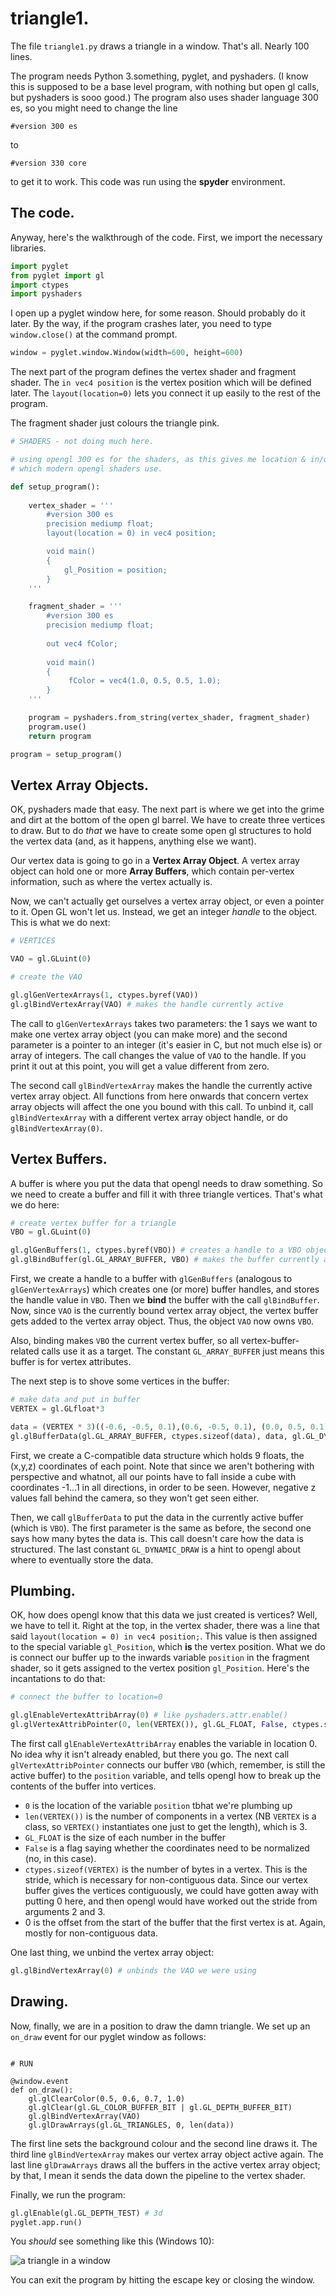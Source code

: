 # triangle1.

The file `triangle1.py` draws a triangle in a window. That's all. Nearly 100 lines.

The program needs Python 3.something, pyglet, and pyshaders. (I know this is supposed to be a base level program, with nothing but open gl calls, but pyshaders is sooo good.) The program also uses shader language 300 es, so you might need to change the line
```
#version 300 es
```
to
```
#version 330 core
```
to get it to work. This code was run using the **spyder** environment.

## The code.

Anyway, here's the walkthrough of the code. First, we import the necessary libraries.

```python
import pyglet
from pyglet import gl
import ctypes
import pyshaders
```
I open up a pyglet window here, for some reason. Should probably do it later. By the way, if the program crashes later, you need to type `window.close()` at the command prompt.

```python
window = pyglet.window.Window(width=600, height=600)
```
The next part of the program defines the vertex shader and fragment shader. The `in vec4 position` is the vertex position which will be defined later. The `layout(location=0)` lets you connect it up easily to the rest of the program.

The fragment shader just colours the triangle pink.
```python
# SHADERS - not doing much here.

# using opengl 300 es for the shaders, as this gives me location & in/out
# which modern opengl shaders use.

def setup_program():
    
    vertex_shader = '''
        #version 300 es
        precision mediump float;
        layout(location = 0) in vec4 position;

        void main()
        {
            gl_Position = position;
        }
    '''

    fragment_shader = '''
        #version 300 es
        precision mediump float;
        
        out vec4 fColor;
        
        void main()
        {
             fColor = vec4(1.0, 0.5, 0.5, 1.0);
        }
    '''

    program = pyshaders.from_string(vertex_shader, fragment_shader)
    program.use()
    return program

program = setup_program()

```
## Vertex Array Objects.

OK, pyshaders made that easy. The next part is where we get into the grime and dirt at the bottom of the open gl barrel. We have to create three vertices to draw. But to do *that* we have to create some open gl structures to hold the vertex data (and, as it happens, anything else we want). 

Our vertex data is going to go in a **Vertex Array Object**. A vertex array object can hold one or more **Array Buffers**, which contain per-vertex information, such as where the vertex actually is.

Now, we can't actually get ourselves a vertex array object, or even a pointer to it. Open GL won't let us. Instead, we get an integer *handle* to the object. This is what we do next:

```python
# VERTICES

VAO = gl.GLuint(0)

# create the VAO

gl.glGenVertexArrays(1, ctypes.byref(VAO)) 
gl.glBindVertexArray(VAO) # makes the handle currently active
```
The call to `glGenVertexArrays` takes two parameters: the 1 says we want to make one vertex array object (you can make more) and the second parameter is a pointer to an integer (it's easier in C, but not much else is) or array of integers. The call changes the value of `VAO` to the handle. If you print it out at this point, you will get a value different from zero.

The second call `glBindVertexArray` makes the handle the currently active vertex array object. All functions from here onwards that concern vertex array objects will affect the one you bound with this call. To unbind it, call `glBindVertexArray` with a different vertex array object handle, or do `glBindVertexArray(0)`. 

## Vertex Buffers.

A buffer is where you put the data that opengl needs to draw something. So we need to create a buffer and fill it with three triangle vertices. That's what we do here: 

```python
# create vertex buffer for a triangle
VBO = gl.GLuint(0)

gl.glGenBuffers(1, ctypes.byref(VBO)) # creates a handle to a VBO object
gl.glBindBuffer(gl.GL_ARRAY_BUFFER, VBO) # makes the buffer currently active
```
First, we create a handle to a buffer with `glGenBuffers` (analogous to `glGenVertexArrays`) which creates one (or more) buffer handles, and stores the handle value in `VBO`. Then we **bind** the buffer with the call `glBindBuffer`. Now, since `VAO` is the currently bound vertex array object, the vertex buffer gets added to the vertex array object. Thus, the object `VAO` now owns `VBO`. 

Also, binding makes `VBO` the current vertex buffer, so all vertex-buffer-related calls use it as a target. The constant `GL_ARRAY_BUFFER` just means this buffer is for vertex attributes.

The next step is to shove some vertices in the buffer:

```python
# make data and put in buffer
VERTEX = gl.GLfloat*3

data = (VERTEX * 3)((-0.6, -0.5, 0.1),(0.6, -0.5, 0.1), (0.0, 0.5, 0.1))
gl.glBufferData(gl.GL_ARRAY_BUFFER, ctypes.sizeof(data), data, gl.GL_DYNAMIC_DRAW)
```
First, we create a C-compatible data structure which holds 9 floats, the (x,y,z) coordinates of each point. Note that since we aren't bothering with perspective and whatnot, all our points have to fall inside a cube with coordinates -1...1 in all directions, in order to be seen. However, negative z values fall behind the camera, so they won't get seen either.

Then, we call `glBufferData` to put the data in the currently active buffer (which is `VBO`). The first parameter is the same as before, the second one says how many bytes the data is. This call doesn't care how the data is structured. The last constant `GL_DYNAMIC_DRAW` is a hint to opengl about where to eventually store the data.

## Plumbing.

OK, how does opengl know that this data we just created is vertices? Well, we have to tell it. Right at the top, in the vertex shader, there was a line that said `layout(location = 0) in vec4 position;`. This value is then assigned to the special variable `gl_Position`, which **is** the vertex position. What we do is connect our buffer up to the inwards variable `position` in the fragment shader, so it gets assigned to the vertex position `gl_Position`. Here's the incantations to do that:

```python
# connect the buffer to location=0

gl.glEnableVertexAttribArray(0) # like pyshaders.attr.enable()
gl.glVertexAttribPointer(0, len(VERTEX()), gl.GL_FLOAT, False, ctypes.sizeof(VERTEX), 0)
```
The first call `glEnableVertexAttribArray` enables the variable in location 0. No idea why it isn't already enabled, but there you go. The next call `glVertexAttribPointer` connects our buffer `VBO` (which, remember, is still the active buffer) to the `position` variable, and tells opengl how to break up the contents of the buffer into vertices. 
* `0` is the location of the variable `position` tbhat we're plumbing up
* `len(VERTEX())` is the number of components in a vertex (NB `VERTEX` is a class, so `VERTEX()` instantiates one just to get the length), which is 3.
* `GL_FLOAT` is the size of each number in the buffer
* `False` is a flag saying whether the coordinates need to be normalized (no, in this case).
* `ctypes.sizeof(VERTEX)` is the number of bytes in a vertex. This is the stride, which is necessary for non-contiguous data. Since our vertex buffer gives the vertices contiguously, we could have gotten away with putting 0 here, and then opengl would have worked out the stride from arguments 2 and 3.
* 0 is the offset from the start of the buffer that the first vertex is at. Again, mostly for non-contiguous data.

One last thing, we unbind the vertex array object:

```python
gl.glBindVertexArray(0) # unbinds the VAO we were using
```

## Drawing.

Now, finally, we are in a position to draw the damn triangle. We set up an `on_draw` event for our pyglet window as follows:
```

# RUN 

@window.event
def on_draw():
    gl.glClearColor(0.5, 0.6, 0.7, 1.0)
    gl.glClear(gl.GL_COLOR_BUFFER_BIT | gl.GL_DEPTH_BUFFER_BIT)
    gl.glBindVertexArray(VAO)
    gl.glDrawArrays(gl.GL_TRIANGLES, 0, len(data))

```
The first line sets the background colour and the second line draws it. The third line `glBindVertexArray` makes our vertex array object active again. The last line `glDrawArrays` draws all the buffers in the active vertex array object; by that, I mean it sends the data down the pipeline to the vertex shader.

Finally, we run the program:

```python
gl.glEnable(gl.GL_DEPTH_TEST) # 3d
pyglet.app.run()
```

You *should* see something like this (Windows 10):

![a triangle in a window](triangle1.png)

You can exit the program by hitting the escape key or closing the window.



